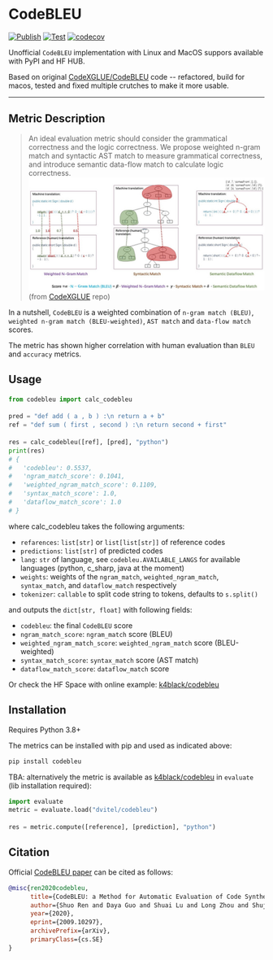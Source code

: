 # CodeBLEU
[![Publish](https://github.com/k4black/codebleu/actions/workflows/publish.yml/badge.svg)](https://github.com/k4black/codebleu/actions/workflows/publish.yml)
[![Test](https://github.com/k4black/codebleu/actions/workflows/test.yml/badge.svg)](https://github.com/k4black/codebleu/actions/workflows/test.yml)
[![codecov](https://codecov.io/gh/k4black/codebleu/branch/main/graph/badge.svg?token=60BIFPWRCE)](https://codecov.io/gh/k4black/codebleu)


Unofficial `CodeBLEU` implementation with Linux and MacOS suppors available with PyPI and HF HUB.

Based on original [CodeXGLUE/CodeBLEU](https://github.com/microsoft/CodeXGLUE/tree/main/Code-Code/code-to-code-trans/evaluator/CodeBLEU) code -- refactored, build for macos, tested and fixed multiple crutches to make it more usable.


---

## Metric Description

> An ideal evaluation metric should consider the grammatical correctness and the logic correctness.
> We propose weighted n-gram match and syntactic AST match to measure grammatical correctness, and introduce semantic data-flow match to calculate logic correctness.
> ![CodeBLEU](CodeBLEU.jpg)
(from [CodeXGLUE](https://github.com/microsoft/CodeXGLUE/tree/main/Code-Code/code-to-code-trans/evaluator/CodeBLEU) repo)

In a nutshell, `CodeBLEU` is a weighted combination of `n-gram match (BLEU)`, `weighted n-gram match (BLEU-weighted)`, `AST match` and `data-flow match` scores.

The metric has shown higher correlation with human evaluation than `BLEU` and `accuracy` metrics.


## Usage 

```python
from codebleu import calc_codebleu

pred = "def add ( a , b ) :\n return a + b"
ref = "def sum ( first , second ) :\n return second + first"

res = calc_codebleu([ref], [pred], "python")
print(res)
# {
#   'codebleu': 0.5537, 
#   'ngram_match_score': 0.1041, 
#   'weighted_ngram_match_score': 0.1109, 
#   'syntax_match_score': 1.0, 
#   'dataflow_match_score': 1.0
# }
```
where calc_codebleu takes the following arguments:
- `refarences`: `list[str]` or `list[list[str]]` of reference codes
- `predictions`: `list[str]` of predicted codes
- `lang`: `str` of language, see `codebleu.AVAILABLE_LANGS` for available languages (python, c_sharp, java at the moment)
- `weights`: weights of the `ngram_match`, `weighted_ngram_match`, `syntax_match`, and `dataflow_match` respectively
- `tokenizer`: `callable` to split code string to tokens, defaults to `s.split()`

and outputs the `dict[str, float]` with following fields:
- `codebleu`: the final `CodeBLEU` score
- `ngram_match_score`: `ngram_match` score (BLEU)
- `weighted_ngram_match_score`: `weighted_ngram_match` score (BLEU-weighted)
- `syntax_match_score`: `syntax_match` score (AST match)
- `dataflow_match_score`: `dataflow_match` score


Or check the HF Space with online example: [k4black/codebleu](https://huggingface.co/spaces/k4black/codebleu) 

## Installation

Requires Python 3.8+

The metrics can be installed with pip and used as indicated above:
```bash
pip install codebleu
```

TBA: 
alternatively the metric is available as [k4black/codebleu](https://huggingface.co/spaces/k4black/codebleu) in `evaluate` (lib installation required):
```python
import evaluate
metric = evaluate.load("dvitel/codebleu")

res = metric.compute([reference], [prediction], "python")
```

## Citation

Official [CodeBLEU paper](https://arxiv.org/abs/2009.10297) can be cited as follows:
```bibtex
@misc{ren2020codebleu,
      title={CodeBLEU: a Method for Automatic Evaluation of Code Synthesis}, 
      author={Shuo Ren and Daya Guo and Shuai Lu and Long Zhou and Shujie Liu and Duyu Tang and Neel Sundaresan and Ming Zhou and Ambrosio Blanco and Shuai Ma},
      year={2020},
      eprint={2009.10297},
      archivePrefix={arXiv},
      primaryClass={cs.SE}
}
```